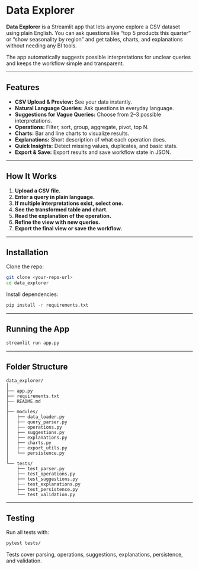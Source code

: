 
# Data Explorer

**Data Explorer** is a Streamlit app that lets anyone explore a CSV dataset using plain English. You can ask questions like “top 5 products this quarter” or “show seasonality by region” and get tables, charts, and explanations without needing any BI tools.

The app automatically suggests possible interpretations for unclear queries and keeps the workflow simple and transparent.

---

## Features

- **CSV Upload & Preview:** See your data instantly.
- **Natural Language Queries:** Ask questions in everyday language.
- **Suggestions for Vague Queries:** Choose from 2–3 possible interpretations.
- **Operations:** Filter, sort, group, aggregate, pivot, top N.
- **Charts:** Bar and line charts to visualize results.
- **Explanations:** Short description of what each operation does.
- **Quick Insights:** Detect missing values, duplicates, and basic stats.
- **Export & Save:** Export results and save workflow state in JSON.

---

## How It Works

1. **Upload a CSV file.**
2. **Enter a query in plain language.**
3. **If multiple interpretations exist, select one.**
4. **See the transformed table and chart.**
5. **Read the explanation of the operation.**
6. **Refine the view with new queries.**
7. **Export the final view or save the workflow.**

---

## Installation

Clone the repo:

```bash
git clone <your-repo-url>
cd data_explorer
```

Install dependencies:

```bash
pip install -r requirements.txt
```

---

## Running the App

```bash
streamlit run app.py
```

---

## Folder Structure

```
data_explorer/
│
├── app.py
├── requirements.txt
├── README.md
│
├── modules/
│   ├── data_loader.py
│   ├── query_parser.py
│   ├── operations.py
│   ├── suggestions.py
│   ├── explanations.py
│   ├── charts.py
│   ├── export_utils.py
│   └── persistence.py
│
└── tests/
    ├── test_parser.py
    ├── test_operations.py
    ├── test_suggestions.py
    ├── test_explanations.py
    ├── test_persistence.py
    └── test_validation.py
```

---

## Testing

Run all tests with:

```bash
pytest tests/
```

Tests cover parsing, operations, suggestions, explanations, persistence, and validation.
````
